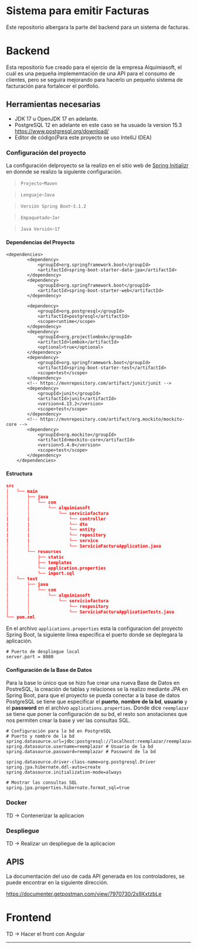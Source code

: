 # Sistema para emitir Facturas
Este repositorio albergara la parte del backend para un sistema de facturas.
# Backend
Esta repositorio fue creado para el ejercio de la empresa Alquimiasoft, el cuál es una 
pequeña implememtación de una API para el consumo de clientes, pero se seguira mejorando
para hacerlo un pequeño sistema de facturación para fortalecer el portfolio.
## Herramientas necesarias
- JDK 17 u OpenJDK 17 en adelante.
- PostgreSQL 12 en adelante en este caso se ha usuado la version 15.3 https://www.postgresql.org/download/
- Editor de código(Para este proyecto se uso IntelliJ IDEA)

### Configuración del proyecto
La configuración delproyecto se la realizo en el sitio web de [Spring Initializr](https://start.spring.io/)
en donnde se realizo la siguiente configuración.
> `Projecto`-`Maven`

> `Lenguaje`-`Java` 

> `Versión Spring Boot`-`3.1.2`

> `Empaquetado`-`Jar`

> `Java Versión`-`17` 
 
#### Dependencias del Proyecto
```
<dependencies>
		<dependency>
			<groupId>org.springframework.boot</groupId>
			<artifactId>spring-boot-starter-data-jpa</artifactId>
		</dependency>
		<dependency>
			<groupId>org.springframework.boot</groupId>
			<artifactId>spring-boot-starter-web</artifactId>
		</dependency>

		<dependency>
			<groupId>org.postgresql</groupId>
			<artifactId>postgresql</artifactId>
			<scope>runtime</scope>
		</dependency>
		<dependency>
			<groupId>org.projectlombok</groupId>
			<artifactId>lombok</artifactId>
			<optional>true</optional>
		</dependency>
		<dependency>
			<groupId>org.springframework.boot</groupId>
			<artifactId>spring-boot-starter-test</artifactId>
			<scope>test</scope>
		</dependency>
		<!-- https://mvnrepository.com/artifact/junit/junit -->
		<dependency>
			<groupId>junit</groupId>
			<artifactId>junit</artifactId>
			<version>4.13.2</version>
			<scope>test</scope>
		</dependency>
		<!-- https://mvnrepository.com/artifact/org.mockito/mockito-core -->
		<dependency>
			<groupId>org.mockito</groupId>
			<artifactId>mockito-core</artifactId>
			<version>5.4.0</version>
			<scope>test</scope>
		</dependency>
	</dependencies>
```
#### Estructura
```json
src
│   └── main
│       ├── java
│       │   └── com
│       │       └── alquimiasoft
│       │           └── serviciofactura
|       |               └── controller
|       |               └── dto
|       |               └── entity
|       |               └── repository
|       |               └── service
│       │               └── ServicioFacturaApplication.java
│       └── resources
│           ├── static
│           ├── templates
│           └── application.properties
│           └── import.sql
│   └── test
│       ├── java
│       │   └── com
│       │       └── alquimiasoft
│       │           └── serviciofactura
│       │               └── respository
│       │               └── ServicioFacturaApplicationTests.java
└── pom.xml
```
En el archivo `applications.properties` esta la configuracion del 
proyecto Spring Boot, la siguiente línea especifica el puerto
donde se deplegara la aplicación.
```
# Puerto de despliegue local
server.port = 8080
```
#### Configuración de la Base de Datos
Para la base lo único que se hizo fue crear  una nueva Base de Datos
en PostreSQL, la creación de tablas y relaciones se la realizo mediante
JPA en Spring Boot, para que el proyecto se pueda conectar a la base de
datos PostgreSQL se tiene que especificar el **puerto**, 
**nombre de la bd**, **usuario** y el **password** 
en el archivo `applications.properties`. Donde dice `reemplazar` se tiene que
poner la configuración de su bd, el resto son anotaciones que nos
permiten crear la base y ver las consultas SQL.
```
# Configuración para la bd en PostgreSQL
# Puerto y nombre de la bd
spring.datasource.url=jdbc:postgresql://localhost:reemplazar/reemplazar
spring.datasource.username=reemplazar # Usuario de la bd
spring.datasource.password=reemplazar # Password de la bd

spring.datasource.driver-class-name=org.postgresql.Driver
spring.jpa.hibernate.ddl-auto=create
spring.datasource.initialization-mode=always

# Mostrar las consultas SQL
spring.jpa.properties.hibernate.format_sql=true

```
### Docker
TD -> Contenerizar la aplicacion

### Despliegue
TD -> Realizar un despliegue de la aplicacion

## APIS
La documentación del uso de cada API generada en los controladores, 
se puede encontrar en la siguiente dirección.

https://documenter.getpostman.com/view/7970730/2s9XxtzbLe
# Frontend
TD -> Hacer el front con Angular
****